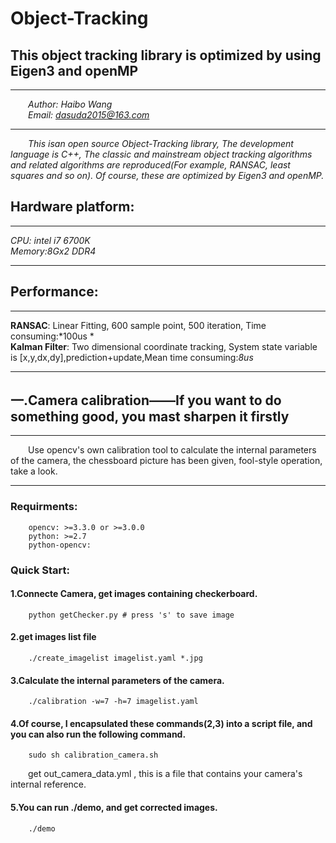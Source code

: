 # Object-Tracking
## This object tracking library is optimized by using Eigen3 and openMP
___
&emsp;&emsp;*Author: Haibo Wang*<br>
&emsp;&emsp;*Email: dasuda2015@163.com*
___

&emsp;&emsp;*This isan open source Object-Tracking library, The development language is C++, The classic and mainstream object tracking algorithms and related algorithms are reproduced(For example, RANSAC, least squares and so on). Of course, these are optimized by Eigen3 and openMP.*

## Hardware platform:
___
*CPU: intel i7 6700K*<br>*Memory:8Gx2 DDR4*
___
## Performance:
___
**RANSAC**: Linear Fitting, 600 sample point, 500 iteration, Time consuming:*100us *<br>
**Kalman Filter**: Two dimensional coordinate tracking, System state variable is [x,y,dx,dy],prediction+update,Mean time consuming:*8us*
___
## 一.Camera calibration——If you want to do something good, you mast sharpen it firstly<br>
___
&emsp;&emsp;Use opencv's own calibration tool to calculate the internal parameters of the camera, the chessboard picture has been given, fool-style operation, take a look.
___
### Requirments:<br>
		opencv: >=3.3.0 or >=3.0.0
		python: >=2.7
		python-opencv:
### Quick Start:<br>
#### 1.Connecte Camera, get images containing checkerboard.
		python getChecker.py # press 's' to save image
#### 2.get images list file
		./create_imagelist imagelist.yaml *.jpg
#### 3.Calculate the internal parameters of the camera.
		./calibration -w=7 -h=7 imagelist.yaml
#### 4.Of course, I encapsulated these commands(2,3) into a script file, and you can also run the following command.
		sudo sh calibration_camera.sh
&emsp;&emsp;get out_camera_data.yml , this is a file that contains your camera's internal reference.
#### 5.You can run ./demo, and get corrected images.
		./demo